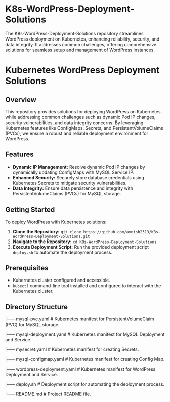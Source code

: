 # K8s-WordPress-Deployment-Solutions
The K8s-WordPress-Deployment-Solutions repository streamlines WordPress deployment on Kubernetes, enhancing reliability, security, and data integrity. It addresses common challenges, offering comprehensive solutions for seamless setup and management of WordPress instances.
# Kubernetes WordPress Deployment Solutions

## Overview

This repository provides solutions for deploying WordPress on Kubernetes while addressing common challenges such as dynamic Pod IP changes, security vulnerabilities, and data integrity concerns. By leveraging Kubernetes features like ConfigMaps, Secrets, and PersistentVolumeClaims (PVCs), we ensure a robust and reliable deployment environment for WordPress.

## Features

- **Dynamic IP Management:** Resolve dynamic Pod IP changes by dynamically updating ConfigMaps with MySQL Service IP.
- **Enhanced Security:** Securely store database credentials using Kubernetes Secrets to mitigate security vulnerabilities.
- **Data Integrity:** Ensure data persistence and integrity with PersistentVolumeClaims (PVCs) for MySQL storage.

## Getting Started

To deploy WordPress with Kubernetes solutions:

1. **Clone the Repository:** `git clone https://github.com/avnish2313/K8s-WordPress-Deployment-Solutions.git`
2. **Navigate to the Repository:** `cd K8s-WordPress-Deployment-Solutions`
3. **Execute Deployment Script:** Run the provided deployment script `deploy.sh` to automate the deployment process.

## Prerequisites

- Kubernetes cluster configured and accessible.
- `kubectl` command-line tool installed and configured to interact with the Kubernetes cluster.

## Directory Structure

├── mysql-pvc.yaml              # Kubernetes manifest for PersistentVolumeClaim (PVC) for MySQL storage.

├── mysql-deployment.yaml       # Kubernetes manifest for MySQL Deployment and Service.

├── mysecret.yaml               # Kubernetes manifest for creating Secrets.

├── mysql-configmap.yaml               # Kubernetes manifest for creating Config Map.

├── wordpress-deployment.yaml   # Kubernetes manifest for WordPress Deployment and Service.

├── deploy.sh                   # Deployment script for automating the deployment process.

└── README.md                   # Project README file.







